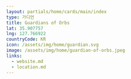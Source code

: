 ```yaml
---
layout: partials/home/cards/main/index
type: 가디언
title: Guardians of Orbs
lat: 35.907757
lng: 127.766922
countryCode: KR
icon: /assets/img/home/guardian.svg
image: /assets/img/home/guardian-of-orbs.jpeg
links:
  - website.md
  - location.md
---
```


